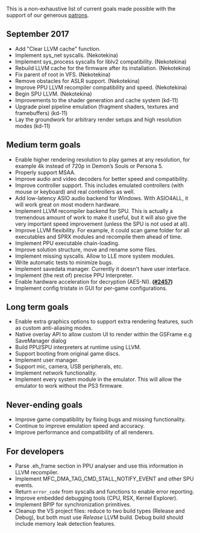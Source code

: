 This is a non-exhaustive list of current goals made possible with the support of our generous [patrons](https://www.patreon.com/Nekotekina).

## September 2017
* Add "Clear LLVM cache" function.
* Implement sys_net syscalls. (Nekotekina)
* Implement sys_process syscalls for liblv2 compatibility. (Nekotekina)
* Rebuild LLVM cache for the firmware after its installation. (Nekotekina)
* Fix parent of root in VFS. (Nekotekina)
* Remove obstacles for ASLR support. (Nekotekina)
* Improve PPU LLVM recompiler compatibility and speed. (Nekotekina)
* Begin SPU LLVM. (Nekotekina)
* Improvements to the shader generation and cache system (kd-11)
* Upgrade pixel pipeline emulation (fragment shaders, textures and framebuffers) (kd-11)
* Lay the groundwork for arbitrary render setups and high resolution modes (kd-11)

## Medium term goals
* Enable higher rendering resolution to play games at any resolution, for example 4k instead of 720p in Demon’s Souls or Persona 5.
* Properly support MSAA.
* Improve audio and video decoders for better speed and compatibility.
* Improve controller support. This includes emulated controllers (with mouse or keyboard) and real controllers as well.
* Add low-latency ASIO audio backend for Windows. With ASIO4ALL, it will work great on most modern hardware.
* Implement LLVM recompiler backend for SPU. This is actually a tremendous amount of work to make it useful, but it will also give the very important speed improvement (unless the SPU is not used at all).
* Improve LLVM flexibility. For example, it could scan game folder for all executables and SPRX modules and recompile them ahead of time.
* Implement PPU executable chain-loading.
* Improve solution structure, move and rename some files.
* Implement missing syscalls. Allow to LLE more system modules.
* Write automatic tests to minimize bugs.
* Implement savedata manager. Currently it doesn't have user interface.
* Implement (the rest of) precise PPU Interpreter.
* Enable hardware acceleration for decryption (AES-NI). **([#2457](https://github.com/RPCS3/rpcs3/pull/2457))**
* Implement config tristate in GUI for per-game configurations.

## Long term goals
* Enable extra graphics options to support extra rendering features, such as custom anti-aliasing modes.
* Native overlay API to allow custom UI to render within the GSFrame e.g SaveManager dialog
* Build PPU/SPU interpreters at runtime using LLVM.
* Support booting from original game discs.
* Implement user manager.
* Support mic, camera, USB peripherals, etc.
* Implement network functionality.
* Implement every system module in the emulator. This will allow the emulator to work without the PS3 firmware.

## Never-ending goals
* Improve game compatibility by fixing bugs and missing functionality.
* Continue to improve emulation speed and accuracy.
* Improve performance and compatibility of all renderers.

## For developers
* Parse .eh_frame section in PPU analyser and use this information in LLVM recompiler.
* Implement MFC_DMA_TAG_CMD_STALL_NOTIFY_EVENT and other SPU events.
* Return `error_code` from syscalls and functions to enable error reporting.
* Improve embedded debugging tools (CPU, RSX, Kernel Explorer).
* Implement BPIP for synchronization primitives.
* Cleanup the VS project files: reduce to two build types (Release and Debug), but both must use *Release* LLVM build. Debug build should include memory leak detection features.
